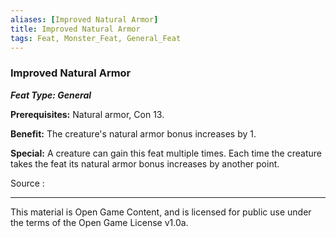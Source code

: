 ```yaml
---
aliases: [Improved Natural Armor]
title: Improved Natural Armor
tags: Feat, Monster_Feat, General_Feat
---
```

### Improved Natural Armor 
***Feat Type: General***

**Prerequisites:** Natural armor, Con 13.

**Benefit:** The creature's natural armor bonus increases by 1.

**Special:** A creature can gain this feat multiple times. Each time the
creature takes the feat its natural armor bonus increases by another
point.


Source :

---

This material is Open Game Content, and is licensed for public use under
the terms of the Open Game License v1.0a.
